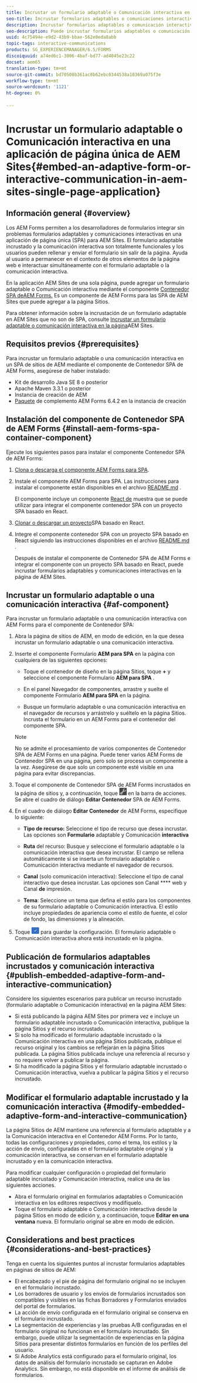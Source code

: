 ```yaml
---
title: Incrustar un formulario adaptable o Comunicación interactiva en una aplicación de página única de AEM Sites
seo-title: Incrustar formularios adaptables o comunicaciones interactivas en páginas de AEM Sites
description: Incrustar formularios adaptables o comunicación interactiva en páginas de AEM Sites. Los usuarios pueden rellenar y enviar formularios sin salir de la página Sitios.
seo-description: Puede incrustar formularios adaptables o comunicación interactiva en páginas de AEM Sites. Los usuarios pueden rellenar y enviar formularios sin salir de la página Sitios.
uuid: 4c75494e-e9d2-43b9-bbae-562e0eda8abb
topic-tags: interactive-communications
products: SG_EXPERIENCEMANAGER/6.5/FORMS
discoiquuid: a74ed6c1-3006-4baf-bd77-ad4045e23c22
docset: aem65
translation-type: tm+mt
source-git-commit: bd70508b361ac8b62ebc0344538a18369a075f3e
workflow-type: tm+mt
source-wordcount: '1121'
ht-degree: 0%

---
```



# Incrustar un formulario adaptable o Comunicación interactiva en una aplicación de página única de AEM Sites{#embed-an-adaptive-form-or-interactive-communication-in-aem-sites-single-page-application}

## Información general {#overview}

Los AEM Forms permiten a los desarrolladores de formularios integrar sin problemas formularios adaptables y comunicaciones interactivas en una aplicación de página única (SPA) para AEM Sites. El formulario adaptable incrustado y la comunicación interactiva son totalmente funcionales y los usuarios pueden rellenar y enviar el formulario sin salir de la página. Ayuda al usuario a permanecer en el contexto de otros elementos de la página web e interactuar simultáneamente con el formulario adaptable o la comunicación interactiva.

En la aplicación AEM Sites de una sola página, puede agregar un formulario adaptable o Comunicación interactiva mediante el componente [Contenedor SPA de](../../forms/using/embed-adaptive-form-aem-sites-spa.md#af-component)[AEM Forms.](../../forms/using/embed-adaptive-form-aem-sites-spa.md#af-component) Es un componente de AEM Forms para las SPA de AEM Sites que puede agregar a la página Sitios.

Para obtener información sobre la incrustación de un formulario adaptable en AEM Sites que no son de SPA, consulte [Incrustar un formulario adaptable o comunicación interactiva en la página](/help/forms/using/embed-adaptive-form-aem-sites.md)AEM Sites.

## Requisitos previos {#prerequisites}

Para incrustar un formulario adaptable o una comunicación interactiva en un SPA de sitios de AEM mediante el componente de Contenedor SPA de AEM Forms, asegúrese de haber instalado:

* Kit de desarrollo Java SE 8 o posterior
* Apache Maven 3.3.1 o posterior
* Instancia de creación de AEM
* [Paquete](https://helpx.adobe.com/es/aem-forms/kb/aem-forms-releases.html) de complemento AEM Forms 6.4.2 en la instancia de creación

## Instalación del componente de Contenedor SPA de AEM Forms {#install-aem-forms-spa-container-component}

Ejecute los siguientes pasos para instalar el componente Contenedor SPA de AEM Forms:

1. [Clona o descarga el componente AEM Forms para SPA](https://github.com/Adobe-Marketing-Cloud/aem-forms/tree/master/forms-spa).
1. Instale el componente AEM Forms para SPA. Las instrucciones para instalar el componente están disponibles en el archivo [README.md](https://github.com/Adobe-Marketing-Cloud/aem-forms/tree/master/forms-spa#aem-form-component) .

   El componente incluye un componente [React de](https://github.com/Adobe-Marketing-Cloud/aem-forms/tree/master/forms-spa/react-component) muestra que se puede utilizar para integrar el componente contenedor SPA con un proyecto SPA basado en React.

1. [Clonar o descargar un proyecto](https://github.com/adobe/aem-sample-we-retail-journal)SPA basado en React.
1. Integre el componente contenedor SPA con un proyecto SPA basado en React siguiendo las instrucciones disponibles en el archivo [README.md](https://github.com/Adobe-Marketing-Cloud/aem-forms/tree/master/forms-spa/react-component#aem-form-react-component-for-spa---editor) .

   Después de instalar el componente de Contenedor SPA de AEM Forms e integrar el componente con un proyecto SPA basado en React, puede incrustar formularios adaptables y comunicaciones interactivas en la página de AEM Sites.

## Incrustar un formulario adaptable o una comunicación interactiva {#af-component}

Para incrustar un formulario adaptable o una comunicación interactiva con AEM Forms para el componente de Contenedor SPA:

1. Abra la página de sitios de AEM, en modo de edición, en la que desea incrustar un formulario adaptable o una comunicación interactiva.
1. Inserte el componente Formulario **AEM para SPA** en la página con cualquiera de las siguientes opciones:

   * Toque el contenedor de diseño en la página Sitios, toque **+** y seleccione el componente Formulario **AEM para SPA** .

   * En el panel Navegador de componentes, arrastre y suelte el componente Formulario **AEM para SPA** en la página.
   * Busque un formulario adaptable o una comunicación interactiva en el navegador de recursos y arrástrelo y suéltelo en la página Sitios. Incrusta el formulario en un AEM Forms para el contenedor del componente SPA.

   >[!NOTE]
   >
   >No se admite el procesamiento de varios componentes de Contenedor SPA de AEM Forms en una página. Puede tener varios AEM Forms de Contenedor SPA en una página, pero solo se procesa un componente a la vez. Asegúrese de que solo un componente esté visible en una página para evitar discrepancias.

1. Toque el componente de Contenedor SPA de AEM Forms incrustados en la página de sitios y, a continuación, toque ![settings_icon](assets/settings_icon.png) en la barra de acciones. Se abre el cuadro de diálogo **Editar Contenedor** SPA de AEM Forms.
1. En el cuadro de diálogo **Editar Contenedor** de AEM Forms, especifique lo siguiente:

   * **Tipo de recurso:** Seleccione el tipo de recurso que desea incrustar. Las opciones son **Formulario** adaptable y Comunicación **interactiva**

   * **Ruta** del recurso: Busque y seleccione el formulario adaptable o la comunicación interactiva que desea incrustar. El campo se rellena automáticamente si se inserta un formulario adaptable o Comunicación interactiva mediante el navegador de recursos.
   * **Canal** (solo comunicación interactiva): Seleccione el tipo de canal interactivo que desea incrustar. Las opciones son Canal **** web y Canal **de** impresión.

   * **Tema**: Seleccione un tema que defina el estilo para los componentes de su formulario adaptable o Comunicación interactiva. El estilo incluye propiedades de apariencia como el estilo de fuente, el color de fondo, las dimensiones y la alineación.

1. Toque ![done_icon](assets/done_icon.png) para guardar la configuración. El formulario adaptable o Comunicación interactiva ahora está incrustado en la página.

## Publicación de formularios adaptables incrustados y comunicación interactiva {#publish-embedded-adaptive-form-and-interactive-communication}

Considere los siguientes escenarios para publicar un recurso incrustado (formulario adaptable o Comunicación interactiva) en la página AEM Sites:

* Si está publicando la página AEM Sites por primera vez e incluye un formulario adaptable incrustado o Comunicación interactiva, publique la página Sitios y el recurso incrustado.
* Si solo ha modificado el formulario adaptable incrustado o la Comunicación interactiva en una página Sitios publicada, publique el recurso original y los cambios se reflejarán en la página Sitios publicada. La página Sitios publicada incluye una referencia al recurso y no requiere volver a publicar la página.
* Si ha modificado la página Sitios y el formulario adaptable incrustado o Comunicación interactiva, vuelva a publicar la página Sitios y el recurso incrustado.

## Modificar el formulario adaptable incrustado y la comunicación interactiva {#modify-embedded-adaptive-form-and-interactive-communication}

La página Sitios de AEM mantiene una referencia al formulario adaptable y a la Comunicación interactiva en el Contenedor AEM Forms. Por lo tanto, todas las configuraciones y propiedades, como el tema, los estilos y la acción de envío, configuradas en el formulario adaptable original y la comunicación interactiva, se conservan en el formulario adaptable incrustado y en la comunicación interactiva.

Para modificar cualquier configuración o propiedad del formulario adaptable incrustado y Comunicación interactiva, realice una de las siguientes acciones.

* Abra el formulario original en formularios adaptables o Comunicación interactiva en los editores respectivos y modifíquelo.
* Toque el formulario adaptable o Comunicación interactiva desde la página Sitios en modo de edición y, a continuación, toque **Editar en una ventana** nueva. El formulario original se abre en modo de edición.

## Considerations and best practices {#considerations-and-best-practices}

Tenga en cuenta los siguientes puntos al incrustar formularios adaptables en páginas de sitios de AEM:

* El encabezado y el pie de página del formulario original no se incluyen en el formulario incrustado.
* Los borradores de usuario y los envíos de formularios incrustados son compatibles y visibles en las fichas Borradores y Formularios enviados del portal de formularios.
* La acción de envío configurada en el formulario original se conserva en el formulario incrustado.
* La segmentación de experiencias y las pruebas A/B configuradas en el formulario original no funcionan en el formulario incrustado. Sin embargo, puede utilizar la segmentación de experiencias en la página Sitios para presentar distintos formularios en función de los perfiles del usuario.
* Si Adobe Analytics está configurado para el formulario original, los datos de análisis del formulario incrustado se capturan en Adobe Analytics. Sin embargo, no está disponible en el informe de análisis de formularios.

